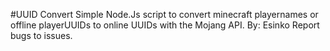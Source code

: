 #UUID Convert
Simple Node.Js script to convert minecraft playernames or offline playerUUIDs to online UUIDs with the Mojang API.
By: Esinko
Report bugs to issues.

